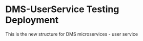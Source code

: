 # DMS-UserService Testing Deployment
This is the new structure for DMS microservices - user service
